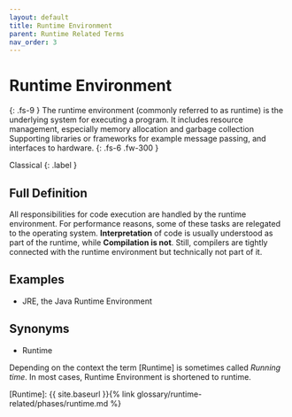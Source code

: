 ```yaml
---
layout: default
title: Runtime Environment
parent: Runtime Related Terms
nav_order: 3
---
```


# Runtime Environment
{: .fs-9 }
The runtime environment (commonly referred to as runtime) is the underlying system for executing a program. It includes resource management, especially memory allocation and garbage collection Supporting libraries or frameworks for example message passing, and interfaces to hardware.
{: .fs-6 .fw-300 }

Classical
{: .label }

## Full Definition

All responsibilities for code execution are handled by the runtime environment.
For performance reasons, some of these tasks are relegated to the operating system.
**Interpretation** of code is usually understood as part of the runtime, while **Compilation is not**.
Still, compilers are tightly connected with the runtime environment but technically not part of it.  

## Examples

- JRE, the Java Runtime Environment

## Synonyms

- Runtime 

Depending on the context the term [Runtime] is sometimes called *Running time*.
In most cases, Runtime Environment is shortened to runtime.


<!-- ## Related Terms

## Sources
1.  -->

[Runtime]: {{ site.baseurl }}{% link glossary/runtime-related/phases/runtime.md %}
